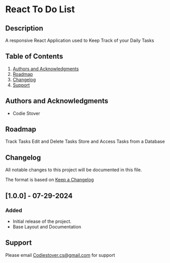 # React To Do List

## Description

A responsive React Application used to Keep Track of your Daily Tasks

## Table of Contents

1. [Authors and Acknowledgments](#authors-and-acknowledgments)
2. [Roadmap](#roadmap)
3. [Changelog](#changelog)
4. [Support](#support)

## Authors and Acknowledgments

- Codie Stover

## Roadmap

Track Tasks
Edit and Delete Tasks
Store and Access Tasks from a Database

## Changelog

All notable changes to this project will be documented in this file.

The format is based on [Keep a Changelog](https://keepachangelog.com/en/1.0.0/)

## [1.0.0] - 07-29-2024

### Added

- Initial release of the project.
- Base Layout and Documentation

## Support

Please email Codiestover.cs@gmail.com for support
